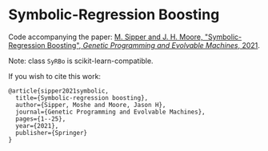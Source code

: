 # Symbolic-Regression Boosting

Code accompanying the paper: [M. Sipper and J. H. Moore, "Symbolic-Regression Boosting", *Genetic Programming and Evolvable Machines*, 2021](https://drive.google.com/file/d/13v9GhsF7BGft5QCUX3V6bT0jKMq0rD9T/view).

Note: class `SyRBo` is scikit-learn-compatible.

If you wish to cite this work:
```
@article{sipper2021symbolic,
  title={Symbolic-regression boosting},
  author={Sipper, Moshe and Moore, Jason H},
  journal={Genetic Programming and Evolvable Machines},
  pages={1--25},
  year={2021},
  publisher={Springer}
}
```

